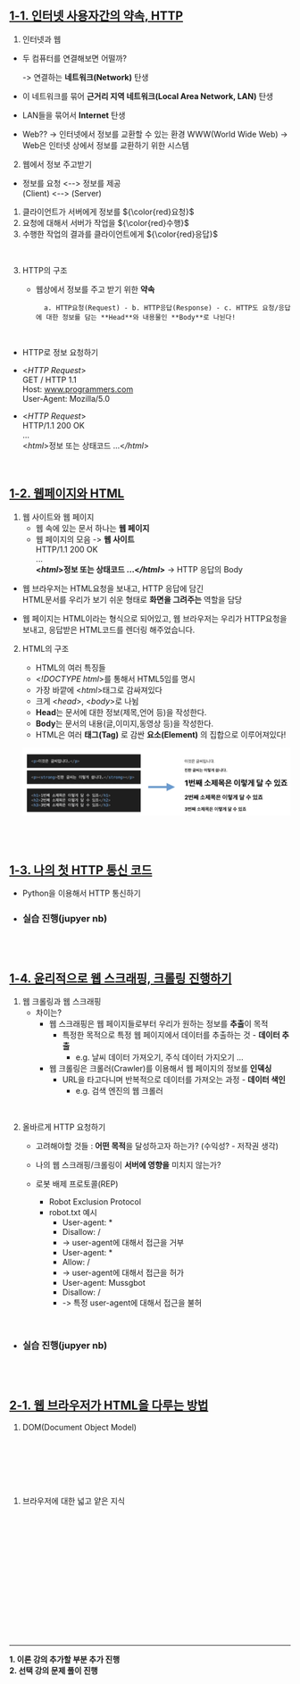 ## <u>1-1. 인터넷 사용자간의 약속, HTTP</u>

1. 인터넷과 웹

- 두 컴퓨터를 연결해보면 어떨까?

  -> 연결하는 **네트워크(Network)** 탄생

- 이 네트워크를 묶어 **근거리 지역 네트워크(Local Area Network, LAN)** 탄생
- LAN들을 묶어서 **Internet** 탄생
- Web?? -> 인터넷에서 정보를 교환할 수 있는 환경 WWW(World Wide Web)
  -> Web은 인터넷 상에서 정보를 교환하기 위한 시스템

2. 웹에서 정보 주고받기

- 정보를 요청 <--> 정보를 제공
  <br>
  (Client) <--> (Server)

1.  클라이언트가 서버에게 정보를 ${\color{red}요청}$
2.  요청에 대해서 서버가 작업을 ${\color{red}수행}$
3.  수행한 작업의 결과를 클라이언트에게 ${\color{red}응답}$

<br>

3.  HTTP의 구조

    - 웹상에서 정보를 주고 받기 위한 **약속**
      <br>

            a. HTTP요청(Request) - b. HTTP응답(Response) - c. HTTP도 요청/응답에 대한 정보를 담는 **Head**와 내용물인 **Body**로 나뉜다!

<br>

- HTTP로 정보 요청하기
- <_HTTP Request_>
  <br>
  GET / HTTP 1.1
  <br>
  Host: www.programmers.com
  <br>
  User-Agent: Mozilla/5.0

- <_HTTP Request_>
  <br>
  HTTP/1.1 200 OK
  <br>
  ...
  <br>
  <_html_>정보 또는 상태코드 ...<_/html_>
  <br>

<br>

## <u>1-2. 웹페이지와 HTML</u>

1. 웹 사이트와 웹 페이지
   - 웹 속에 있는 문서 하나는 **웹 페이지**
   - 웹 페이지의 모음 -> **웹 사이트**
     <br>
     HTTP/1.1 200 OK
     <br>
     ...
     <br>
     **<_html_>정보 또는 상태코드 ...<_/html_>**
     -> HTTP 응답의 Body
     <br>

- 웹 브라우저는 HTML요청을 보내고, HTTP 응답에 담긴  
  HTML문서를 우리가 보기 쉬운 형태로
  **화면을 그려주는** 역할을 담당

- 웹 페이지는 HTML이라는 형식으로 되어있고, 웹 브라우저는
  우리가 HTTP요청을 보내고, 응답받은 HTML코드를 렌더링
  해주었습니다.

2. HTML의 구조

   - HTML의 여러 특징들
   - <_!DOCTYPE html_>를 통해서 HTML5임를 명시
   - 가장 바깥에 <_html_>태그로 감싸져있다
   - 크게 <_head_>, <_body_>로 나뉨
   - **Head**는 문서에 대한 정보(제목,언어 등)을 작성한다.
   - **Body**는 문서의 내용(글,이미지,동영상 등)을 작성한다.
   - HTML은 여러 **태그(Tag)** 로 감싼 **요소(Element)** 의 집합으로 이루어져있다!

   ![ex_screenshot](./img/1.PNG)

<br>
<br>

## <u>1-3. 나의 첫 HTTP 통신 코드</u>

- Python을 이용해서 HTTP 통신하기

- ### 실습 진행(jupyer nb)

<br>
<br>

## <u>1-4. 윤리적으로 웹 스크래핑, 크롤링 진행하기</u>

1. 웹 크롤링과 웹 스크래핑
   - 차이는?
     - 웹 스크래핑은 웹 페이지들로부터 우리가 원하는 정보를 **추출**이 목적
       - 특정한 목적으로 특정 웹 페이지에서 데이터를 추출하는 것 - **데이터 추출**
         - e.g. 날씨 데이터 가져오기, 주식 데이터 가지오기 ...
     - 웹 크롤링은 크롤러(Crawler)를 이용해서 웹 페이지의 정보를 **인덱싱**
       - URL을 타고다니며 반복적으로 데이터를 가져오는 과정 - **데이터 색인**
         - e.g. 검색 엔진의 웹 크롤러

<br>

2. 올바르게 HTTP 요청하기

   - 고려해야할 것들 : **어떤 목적**을 달성하고자 하는가? (수익성? - 저작권 생각)
   - 나의 웹 스크래핑/크롤링이 **서버에 영향을** 미치지 않는가?

   - 로봇 배제 프로토콜(REP)
     - Robot Exclusion Protocol
     - robot.txt 예시
       - User-agent: \*
       - Disallow: /
       - -> user-agent에 대해서 접근을 거부
       - User-agent: \*
       - Allow: /
       - -> user-agent에 대해서 접근을 허가
       - User-agent: Mussgbot
       - Disallow: /
       - -> 특정 user-agent에 대해서 접근을 불허

<br>

- ### 실습 진행(jupyer nb)
<br>
<br>

## <u>2-1. 웹 브라우저가 HTML을 다루는 방법</u>

1. DOM(Document Object Model)

<br>
<br>
<br>
<br>
<br>

1. 브라우저에 대한 넓고 얕은 지식

<br>

<br>
<br>
<br>
<br>
<br>
<br>
<br>
<br>
<br>
<br>
<br>
<br>

---

**1. 이론 강의 추가할 부분 추가 진행** <br>
**2. 선택 강의 문제 풀이 진행**

